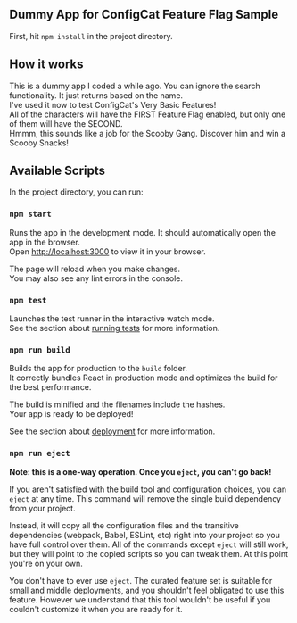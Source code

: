## Dummy App for ConfigCat Feature Flag Sample

First, hit `npm install` in the project directory.

## How it works
This is a dummy app I coded a while ago. You can ignore the search functionality. It just returns based on the name. <br>
I've used it now to test ConfigCat's Very Basic Features! <br>
All of the characters will have the FIRST Feature Flag enabled, but only one of them will have the SECOND. <br>
Hmmm, this sounds like a job for the Scooby Gang. Discover him and win a Scooby Snacks! <br>

## Available Scripts

In the project directory, you can run:

### `npm start`

Runs the app in the development mode. It should automatically open the app in the browser. \
Open [http://localhost:3000](http://localhost:3000) to view it in your browser.

The page will reload when you make changes.\
You may also see any lint errors in the console.

### `npm test`

Launches the test runner in the interactive watch mode.\
See the section about [running tests](https://facebook.github.io/create-react-app/docs/running-tests) for more information.

### `npm run build`

Builds the app for production to the `build` folder.\
It correctly bundles React in production mode and optimizes the build for the best performance.

The build is minified and the filenames include the hashes.\
Your app is ready to be deployed!

See the section about [deployment](https://facebook.github.io/create-react-app/docs/deployment) for more information.

### `npm run eject`

**Note: this is a one-way operation. Once you `eject`, you can't go back!**

If you aren't satisfied with the build tool and configuration choices, you can `eject` at any time. This command will remove the single build dependency from your project.

Instead, it will copy all the configuration files and the transitive dependencies (webpack, Babel, ESLint, etc) right into your project so you have full control over them. All of the commands except `eject` will still work, but they will point to the copied scripts so you can tweak them. At this point you're on your own.

You don't have to ever use `eject`. The curated feature set is suitable for small and middle deployments, and you shouldn't feel obligated to use this feature. However we understand that this tool wouldn't be useful if you couldn't customize it when you are ready for it.
